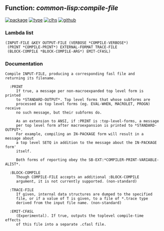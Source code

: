 ## Function: ***common-lisp:compile-file***
[![package](https://img.shields.io/badge/Package-COMMON--LISP-5f9ea0.svg?style=social&colorA=999999)](../) [![type](https://img.shields.io/badge/Type-Function-5f9ea0.svg?style=social&colorA=999999)](../#function) [![clhs](https://img.shields.io/badge/CLHS-COMPILE--FILE-5f9ea0.svg?style=social&colorA=999999)](http://www.lispworks.com/documentation/HyperSpec/Body/f_cmp_fi.htm) [![github](https://img.shields.io/badge/GitHub-View_the_source-5f9ea0.svg?style=social&colorA=999999&logo=github)](https://github.com/sbcl/sbcl/blob/master/src/compiler/main.lisp/) 
### Lambda list
```
(INPUT-FILE &KEY OUTPUT-FILE (VERBOSE *COMPILE-VERBOSE*)
 (PRINT *COMPILE-PRINT*) EXTERNAL-FORMAT TRACE-FILE
 (BLOCK-COMPILE *BLOCK-COMPILE-ARG*) EMIT-CFASL)
```
### Documentation
```
Compile INPUT-FILE, producing a corresponding fasl file and
returning its filename.

  :PRINT
     If true, a message per non-macroexpanded top level form is printed
     to *STANDARD-OUTPUT*. Top level forms that whose subforms are
     processed as top level forms (eg. EVAL-WHEN, MACROLET, PROGN) receive
     no such message, but their subforms do.

     As an extension to ANSI, if :PRINT is :top-level-forms, a message
     per top level form after macroexpansion is printed to *STANDARD-OUTPUT*.
     For example, compiling an IN-PACKAGE form will result in a message about
     a top level SETQ in addition to the message about the IN-PACKAGE form'
     itself.

     Both forms of reporting obey the SB-EXT:*COMPILER-PRINT-VARIABLE-ALIST*.

  :BLOCK-COMPILE
     Though COMPILE-FILE accepts an additional :BLOCK-COMPILE
     argument, it is not currently supported. (non-standard)

  :TRACE-FILE
     If given, internal data structures are dumped to the specified
     file, or if a value of T is given, to a file of *.trace type
     derived from the input file name. (non-standard)

  :EMIT-CFASL
     (Experimental). If true, outputs the toplevel compile-time effects
     of this file into a separate .cfasl file.
```
